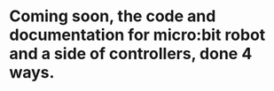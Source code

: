 # Coming soon, the code and documentation for micro:bit robot and a side of controllers, done 4 ways.